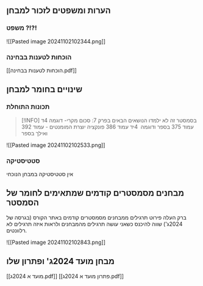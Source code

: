 ## הערות ומשפטים לזכור למבחן
### משפט ?!?!
![[Pasted image 20241102102344.png]]
### הוכחות לטענות בבחינה
[[הוכחות לטענות בבחינה.pdf]]

## שינויים בחומר למבחן
### תכונות התוחלת

> [!INFO]
בסמסטר זה לא ילמדו הנושאים הבאים בפרק 7:
 סכום מקרי- דוגמה 4ד עמוד 375 בספר ודוגמה  4יד עמוד 386
פונקציה יוצרת המומנטים - עמוד 392 ואילך בספר 

![[Pasted image 20241102102533.png]]

### סטטיסטיקה
אין סטטיסטיקה במבחן הנוכחי

## מבחנים מסמסטרים קודמים שמתאימים לחומר של הסמסטר
ברק העלה פירוט תרגילים ממבחנים מסמסטרים קודמים באתר הקורס (בגרסה של 2024ג')
שווה להיכנס כשאני עושה תרגילים מהמבחנים ולראות איזה תרגילים לא רלוונטים.

![[Pasted image 20241102102843.png]]

## מבחן מועד 2024ג' ופתרון שלו

[[מועד א 2024ג.pdf]]
[[פתרון מועד א 2024ג.pdf]]


